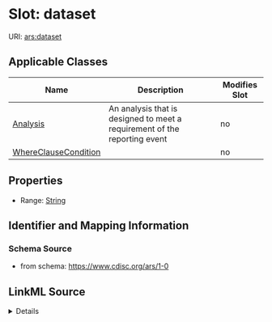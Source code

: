 # Slot: dataset

URI: [ars:dataset](https://www.cdisc.org/ars/1-0dataset)



<!-- no inheritance hierarchy -->




## Applicable Classes

| Name | Description | Modifies Slot |
| --- | --- | --- |
[Analysis](Analysis.md) | An analysis that is designed to meet a requirement of the reporting event |  no  |
[WhereClauseCondition](WhereClauseCondition.md) |  |  no  |







## Properties

* Range: [String](String.md)





## Identifier and Mapping Information







### Schema Source


* from schema: https://www.cdisc.org/ars/1-0




## LinkML Source

<details>
```yaml
name: dataset
from_schema: https://www.cdisc.org/ars/1-0
rank: 1000
alias: dataset
domain_of:
- Analysis
- WhereClauseCondition
range: string

```
</details>